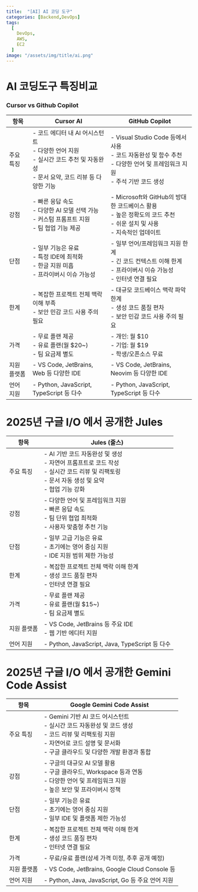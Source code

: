 ```yaml
---
title:  "[AI] AI 코딩 도구"
categories: [Backend,DevOps]
tags:
  [
    DevOps,
    AWS,
    EC2
  ] 
image: "/assets/img/title/ai.png"
---
```


# AI 코딩도구 특징비교

### Cursor vs Github Copilot

| 항목        | Cursor AI                                      | GitHub Copilot                                 |
|-------------|------------------------------------------------|------------------------------------------------|
| 주요 특징   | - 코드 에디터 내 AI 어시스턴트<br>- 다양한 언어 지원<br>- 실시간 코드 추천 및 자동완성<br>- 문서 요약, 코드 리뷰 등 다양한 기능 | - Visual Studio Code 등에서 사용<br>- 코드 자동완성 및 함수 추천<br>- 다양한 언어 및 프레임워크 지원<br>- 주석 기반 코드 생성 |
| 강점        | - 빠른 응답 속도<br>- 다양한 AI 모델 선택 가능<br>- 커스텀 프롬프트 지원<br>- 팀 협업 기능 제공 | - Microsoft와 GitHub의 방대한 코드베이스 활용<br>- 높은 정확도의 코드 추천<br>- 쉬운 설치 및 사용<br>- 지속적인 업데이트 |
| 단점        | - 일부 기능은 유료<br>- 특정 IDE에 최적화<br>- 한글 지원 미흡<br>- 프라이버시 이슈 가능성 | - 일부 언어/프레임워크 지원 한계<br>- 긴 코드 컨텍스트 이해 한계<br>- 프라이버시 이슈 가능성<br>- 인터넷 연결 필요 |
| 한계        | - 복잡한 프로젝트 전체 맥락 이해 부족<br>- 보안 민감 코드 사용 주의 필요 | - 대규모 코드베이스 맥락 파악 한계<br>- 생성 코드 품질 편차<br>- 보안 민감 코드 사용 주의 필요 |
| 가격        | - 무료 플랜 제공<br>- 유료 플랜(월 $20~)<br>- 팀 요금제 별도 | - 개인: 월 $10<br>- 기업: 월 $19<br>- 학생/오픈소스 무료 |
| 지원 플랫폼 | - VS Code, JetBrains, Web 등 다양한 IDE | - VS Code, JetBrains, Neovim 등 다양한 IDE |
| 언어 지원   | - Python, JavaScript, TypeScript 등 다수 | - Python, JavaScript, TypeScript 등 다수 |




# 2025년 구글 I/O 에서 공개한 Jules

| 항목        | Jules (줄스)                                   |
|-------------|------------------------------------------------|
| 주요 특징   | - AI 기반 코드 자동완성 및 생성<br>- 자연어 프롬프트로 코드 작성<br>- 실시간 코드 리뷰 및 리팩토링<br>- 문서 자동 생성 및 요약<br>- 협업 기능 강화 |
| 강점        | - 다양한 언어 및 프레임워크 지원<br>- 빠른 응답 속도<br>- 팀 단위 협업 최적화<br>- 사용자 맞춤형 추천 기능 |
| 단점        | - 일부 고급 기능은 유료<br>- 초기에는 영어 중심 지원<br>- IDE 지원 범위 제한 가능성 |
| 한계        | - 복잡한 프로젝트 전체 맥락 이해 한계<br>- 생성 코드 품질 편차<br>- 인터넷 연결 필요 |
| 가격        | - 무료 플랜 제공<br>- 유료 플랜(월 $15~)<br>- 팀 요금제 별도 |
| 지원 플랫폼 | - VS Code, JetBrains 등 주요 IDE<br>- 웹 기반 에디터 지원 |
| 언어 지원   | - Python, JavaScript, Java, TypeScript 등 다수 |

# 2025년 구글 I/O 에서 공개한 Gemini Code Assist

| 항목        | Google Gemini Code Assist                      |
|-------------|------------------------------------------------|
| 주요 특징   | - Gemini 기반 AI 코드 어시스턴트<br>- 실시간 코드 자동완성 및 코드 생성<br>- 코드 리뷰 및 리팩토링 지원<br>- 자연어로 코드 설명 및 문서화<br>- 구글 클라우드 및 다양한 개발 환경과 통합 |
| 강점        | - 구글의 대규모 AI 모델 활용<br>- 구글 클라우드, Workspace 등과 연동<br>- 다양한 언어 및 프레임워크 지원<br>- 높은 보안 및 프라이버시 정책 |
| 단점        | - 일부 기능은 유료<br>- 초기에는 영어 중심 지원<br>- 일부 IDE 및 플랫폼 제한 가능성 |
| 한계        | - 복잡한 프로젝트 전체 맥락 이해 한계<br>- 생성 코드 품질 편차<br>- 인터넷 연결 필요 |
| 가격        | - 무료/유료 플랜(상세 가격 미정, 추후 공개 예정) |
| 지원 플랫폼 | - VS Code, JetBrains, Google Cloud Console 등 |
| 언어 지원   | - Python, Java, JavaScript, Go 등 주요 언어 지원 |